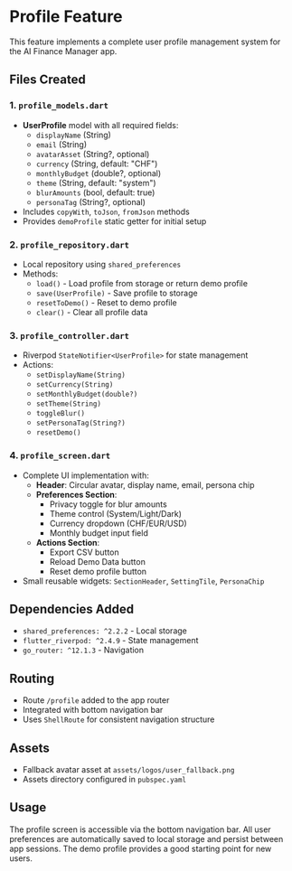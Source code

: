 # Profile Feature

This feature implements a complete user profile management system for the AI Finance Manager app.

## Files Created

### 1. `profile_models.dart`

- **UserProfile** model with all required fields:
  - `displayName` (String)
  - `email` (String)
  - `avatarAsset` (String?, optional)
  - `currency` (String, default: "CHF")
  - `monthlyBudget` (double?, optional)
  - `theme` (String, default: "system")
  - `blurAmounts` (bool, default: true)
  - `personaTag` (String?, optional)
- Includes `copyWith`, `toJson`, `fromJson` methods
- Provides `demoProfile` static getter for initial setup

### 2. `profile_repository.dart`

- Local repository using `shared_preferences`
- Methods:
  - `load()` - Load profile from storage or return demo profile
  - `save(UserProfile)` - Save profile to storage
  - `resetToDemo()` - Reset to demo profile
  - `clear()` - Clear all profile data

### 3. `profile_controller.dart`

- Riverpod `StateNotifier<UserProfile>` for state management
- Actions:
  - `setDisplayName(String)`
  - `setCurrency(String)`
  - `setMonthlyBudget(double?)`
  - `setTheme(String)`
  - `toggleBlur()`
  - `setPersonaTag(String?)`
  - `resetDemo()`

### 4. `profile_screen.dart`

- Complete UI implementation with:
  - **Header**: Circular avatar, display name, email, persona chip
  - **Preferences Section**:
    - Privacy toggle for blur amounts
    - Theme control (System/Light/Dark)
    - Currency dropdown (CHF/EUR/USD)
    - Monthly budget input field
  - **Actions Section**:
    - Export CSV button
    - Reload Demo Data button
    - Reset demo profile button
- Small reusable widgets: `SectionHeader`, `SettingTile`, `PersonaChip`

## Dependencies Added

- `shared_preferences: ^2.2.2` - Local storage
- `flutter_riverpod: ^2.4.9` - State management
- `go_router: ^12.1.3` - Navigation

## Routing

- Route `/profile` added to the app router
- Integrated with bottom navigation bar
- Uses `ShellRoute` for consistent navigation structure

## Assets

- Fallback avatar asset at `assets/logos/user_fallback.png`
- Assets directory configured in `pubspec.yaml`

## Usage

The profile screen is accessible via the bottom navigation bar. All user preferences are automatically saved to local storage and persist between app sessions. The demo profile provides a good starting point for new users.

